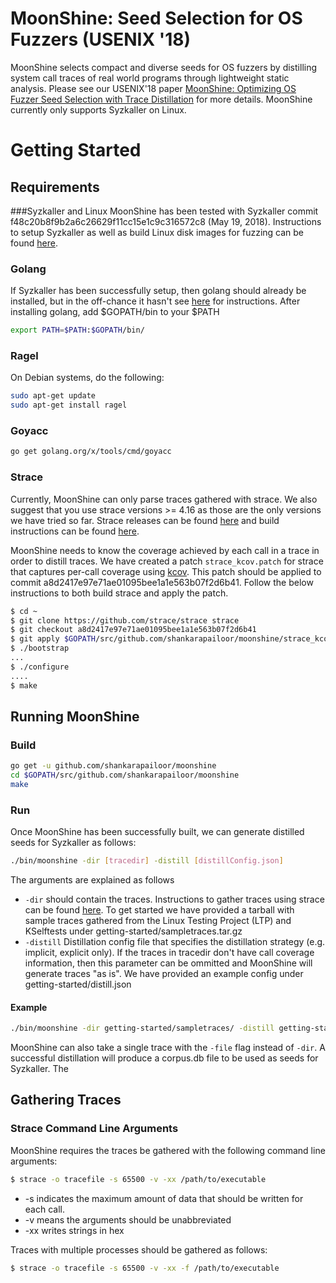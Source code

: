 # MoonShine: Seed Selection for OS Fuzzers (USENIX '18)

MoonShine selects compact and diverse seeds for OS fuzzers by distilling system call traces of real world programs through lightweight static analysis. Please see our USENIX'18 paper [MoonShine: Optimizing OS Fuzzer Seed Selection with Trace Distillation](http://www.cs.columbia.edu/~suman/docs/moonshine.pdf) for more details. MoonShine currently only supports Syzkaller on Linux. 

# Getting Started

## Requirements

###Syzkaller and Linux
MoonShine has been tested with Syzkaller commit f48c20b8f9b2a6c26629f11cc15e1c9c316572c8 (May 19, 2018). Instructions to setup Syzkaller as well as build Linux disk images for fuzzing can be found [here](https://github.com/google/syzkaller/blob/master/docs/linux/setup_ubuntu-host_qemu-vm_x86-64-kernel.md).


### Golang
If Syzkaller has been successfully setup, then golang should already be installed, but in the off-chance it hasn't see [here](https://golang.org/doc/install) for instructions. After installing golang, add $GOPATH/bin to your $PATH
```bash
export PATH=$PATH:$GOPATH/bin/
```

### Ragel
On Debian systems, do the following:
```bash
sudo apt-get update
sudo apt-get install ragel
```

### Goyacc
```bash
go get golang.org/x/tools/cmd/goyacc
```

### Strace
Currently, MoonShine can only parse traces gathered with strace. We also suggest that you use strace versions >= 4.16 as those are the only versions we have tried so far. Strace releases can be found [here](https://github.com/strace/strace/releases) and build instructions can be found [here](https://github.com/strace/strace/blob/master/INSTALL).

MoonShine needs to know the coverage achieved by each call in a trace in order to distill traces. We have created a patch ```strace_kcov.patch``` for strace that captures per-call coverage using [kcov](https://lwn.net/Articles/671640/). This patch should be applied to commit a8d2417e97e71ae01095bee1a1e563b07f2d6b41. Follow the below instructions to both build strace and apply the patch.
```bash
$ cd ~
$ git clone https://github.com/strace/strace strace
$ git checkout a8d2417e97e71ae01095bee1a1e563b07f2d6b41
$ git apply $GOPATH/src/github.com/shankarapailoor/moonshine/strace_kcov.patch
$ ./bootstrap
...
$ ./configure
....
$ make
```

## Running MoonShine

### Build


```bash
go get -u github.com/shankarapailoor/moonshine
cd $GOPATH/src/github.com/shankarapailoor/moonshine
make
```

### Run
Once MoonShine has been successfully built, we can generate distilled seeds for Syzkaller as follows:

```bash
./bin/moonshine -dir [tracedir] -distill [distillConfig.json]

```
The arguments are explained as follows
* ```-dir``` should contain the traces. Instructions to gather traces using strace can be found [here](docs/tracegen.md). To get started we have provided a tarball with sample traces gathered from the Linux Testing Project (LTP) and KSelftests under getting-started/sampletraces.tar.gz
* ```-distill``` Distillation config file that specifies the distillation strategy (e.g. implicit, explicit only). If the traces in tracedir don't have call coverage information, then this parameter can be ommitted and MoonShine will generate traces "as is". We have provided an example config under getting-started/distill.json
#### Example

```bash
./bin/moonshine -dir getting-started/sampletraces/ -distill getting-started/distill.json
```

MoonShine can also take a single trace with the ```-file``` flag instead of ```-dir```. A successful distillation will produce a corpus.db file to be used as seeds for Syzkaller. The 

## Gathering Traces

### Strace Command Line Arguments
MoonShine requires the traces be gathered with the following command line arguments:

```bash
$ strace -o tracefile -s 65500 -v -xx /path/to/executable
```
* -s indicates the maximum amount of data that should be written for each call.
* -v means the arguments should be unabbreviated
* -xx writes strings in hex

Traces with multiple processes should be gathered as follows:

```bash
$ strace -o tracefile -s 65500 -v -xx -f /path/to/executable
```

###
